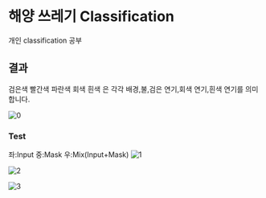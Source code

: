 # 해양 쓰레기 Classification

개인 classification 공부

## 결과

검은색 빨간색 파란색 회색 흰색 은 각각
배경,불,검은 연기,회색 연기,흰색 연기를 의미합니다.

![0](./result/test/4.jpg)

### Test
좌:Input 중:Mask 우:Mix(Input+Mask)
![1](./result/test/1.jpg)

![2](./result/test/2.jpg)

![3](./result/test/3.jpg)
